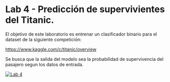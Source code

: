 # Lab 4 - Predicción de supervivientes del Titanic.

El objetivo de este laboratorio es entrenar un clasificador binario para el dataset de la siguiente competición:

https://www.kaggle.com/c/titanic/overview

Se busca que la salida del modelo sea la probabilidad de supervivencia del pasajero segun los datos de entrada.

[![Lab 4](https://colab.research.google.com/assets/colab-badge.svg)](https://colab.research.google.com/github/FCEIA-AAII/lab4/blob/main/lab4.ipynb)

